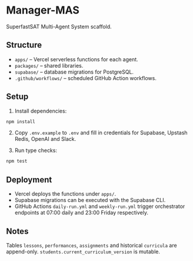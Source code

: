 # Manager-MAS

SuperfastSAT Multi-Agent System scaffold.

## Structure

- `apps/` – Vercel serverless functions for each agent.
- `packages/` – shared libraries.
- `supabase/` – database migrations for PostgreSQL.
- `.github/workflows/` – scheduled GitHub Action workflows.

## Setup

1. Install dependencies:

```bash
npm install
```

2. Copy `.env.example` to `.env` and fill in credentials for Supabase, Upstash Redis, OpenAI and Slack.

3. Run type checks:

```bash
npm test
```

## Deployment

- Vercel deploys the functions under `apps/`.
- Supabase migrations can be executed with the Supabase CLI.
- GitHub Actions `daily-run.yml` and `weekly-run.yml` trigger orchestrator endpoints at 07:00 daily and 23:00 Friday respectively.

## Notes

Tables `lessons`, `performances`, `assignments` and historical `curricula` are append-only. `students.current_curriculum_version` is mutable.

